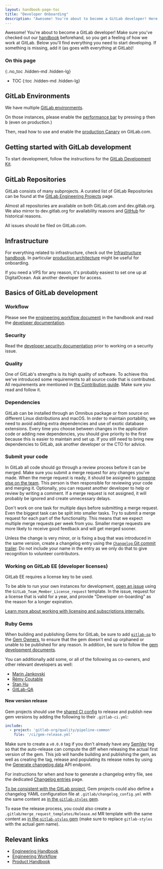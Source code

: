 ```yaml
---
layout: handbook-page-toc
title: "Developer Onboarding"
description: "Awesome! You're about to become a GitLab developer! Here you'll find everything you need to start developing."
---
```


Awesome! You're about to become a GitLab developer!
Make sure you've checked out our [handbook] beforehand, so you get a feeling
of how we work at GitLab. Below you'll find everything you need to start developing.
If something is missing, add it (as goes with everything at GitLab)!

### On this page
{:.no_toc .hidden-md .hidden-lg}

- TOC
{:toc .hidden-md .hidden-lg}

## GitLab Environments

We have multiple [GitLab environments](/handbook/engineering/infrastructure/environments/).

On those instances, please enable the
[performance bar](https://docs.gitlab.com/ee/administration/monitoring/performance/performance_bar.html)
by pressing <kbd>p</kbd> then <kbd>b</kbd> (even on production.)

Then, read how to use and enable the
[production Canary](/handbook/engineering/#canary-testing)
on GitLab.com.

## Getting started with GitLab development

To start development, follow the instructions for the
[GitLab Development Kit](https://gitlab.com/gitlab-org/gitlab-development-kit).

## GitLab Repositories

GitLab consists of many subprojects. A curated list of GitLab Repositories
can be found at the [GitLab Engineering Projects](/handbook/engineering/projects/) page.

Almost all repositories are available on both GitLab.com and dev.gitlab.org. We
also mirror to dev.gitlab.org for availability reasons and [GitHub](https://github.com/gitlabhq)
for historical reasons.

All issues should be filed on GitLab.com.

## Infrastructure

For everything related to infrastructure, check out the
[Infrastructure handbook](/handbook/engineering/infrastructure/).
In particular [production architecture](/handbook/engineering/infrastructure/production/architecture/) might be useful for onboarding.

If you need a VPS for any reason, it's probably easiest to set one up at DigitalOcean. Ask another developer for access.

## Basics of GitLab development

### Workflow

Please see the [engineering workflow document][eng-wf] in the handbook and read
the [developer documentation][dev-doc].

[eng-wf]: /handbook/engineering/workflow/
[dev-doc]: https://docs.gitlab.com/ee/development/

### Security

Read the [developer security documentation][sec-doc] prior to working on a security issue.

[sec-doc]: https://gitlab.com/gitlab-org/release/docs/blob/master/general/security/developer.md

### Quality

One of GitLab's strengths is its high quality of software. To achieve this we've
introduced some requirements to all source code that is contributed. All
requirements are mentioned in [the Contribution guide][contrib-guide].
Make sure you read and follow it.

### Dependencies

GitLab can be installed through an Omnibus package or from source on different
Linux distributions and macOS. In order to maintain portability, we need to
avoid adding extra dependencies and use of exotic database extensions. Every
time you choose between changes in the application code or adding new
dependencies, you should give priority to the first because this is easier to
maintain and set up. If you still need to bring new dependencies to GitLab, ask
another developer or the CTO for advice.

### Submit your code

In GitLab all code should go through a review process before it can be merged.
Make sure you submit a merge request for any changes you've made.
When the merge request is ready, it should be assigned to [someone else on the team](/handbook/engineering/workflow/code-review/).
This person is then responsible for reviewing your code and merging it.
Optionally, you can request another developer to help or review by writing a comment.
If a merge request is not assigned, it will probably be ignored and create
unnecessary delays.

Don't work on one task for multiple days before submitting a merge request.
Even the biggest task can be split into smaller tasks.
Try to submit a merge request for each part of the functionality.
This means that we expect multiple merge requests per week from you.
Smaller merge requests are more likely to receive good feedback and will get
merged sooner.

Unless the change is very minor, or is fixing a bug that was introduced in the
same version, create a changelog entry using the
[`Changelog` Git commit trailer][changelog-entry].
Do not include your name in the entry as we only do that to give recognition to
volunteer contributors.

[changelog-entry]: https://docs.gitlab.com/ee/development/changelog.html

### Working on GitLab EE (developer licenses)

GitLab EE requires a license key to be used.

To be able to run your own instances for development,
[open an issue](https://gitlab.com/gitlab-com/team-member-epics/access-requests/-/issues/new?issuable_template=GitLab_Team_Member_License_request)
using the `GitLab_Team_Member_License_request` template. In the issue, request for a license that is valid for a year, and provide "Developer on-boarding"
as the reason for a longer expiration.

[Learn more about working with licensing and subscriptions internally.](https://about.gitlab.com/handbook/support/internal-support/#regarding-licensing-and-subscriptions)

### Ruby Gems

When building and publishing Gems for GitLab, be sure to add [`gitlab-qa`](https://rubygems.org/profiles/gitlab-qa) to the
[Gem Owners](https://guides.rubygems.org/managing-owners-using-ui), to ensure that the gem doesn't end up orphaned or
unable to be published for any reason. In addition, be sure to follow the [gem development documents](https://docs.gitlab.com/ee/development/gemfile.html#gitlab-created-gems). 

You can additionally add some, or all of the following as co-owners, and other
relevant developers as well:

* [Marin Jankovski](https://rubygems.org/profiles/marinjankovski)
* [Rémy Coutable](https://rubygems.org/profiles/rymai)
* [Stan Hu](https://rubygems.org/profiles/stanhu)
* [GitLab-QA](https://rubygems.org/profiles/gitlab-qa)

#### New version release

Gem projects should use the [shared CI config](https://gitlab.com/gitlab-org/quality/pipeline-common/-/blob/master/ci/gem-release.yml)
to release and publish new gem versions by adding the following to their `.gitlab-ci.yml`:

```yaml
include:
  - project: 'gitlab-org/quality/pipeline-common'
    file: '/ci/gem-release.yml'
```

Make sure to create a `v0.0.0` tag if you don't already have any [SemVer](https://semver.org) tag so
that the auto-release can compute the diff when releasing the actual first version of the gem.
This job will handle building and publishing the gem, as well as creating the tag, release and populating its release notes by
using the [Generate changelog data](https://docs.gitlab.com/ee/api/repositories.html#generate-changelog-data) API endpoint.

For instructions for when and how to generate a changelog entry file, see the dedicated [Changelog entries](https://docs.gitlab.com/ee/development/changelog.html) page.

[To be consistent with the GitLab project](https://docs.gitlab.com/ee/development/changelog.html),
Gem projects could also define a changelog YAML configuration file at `.gitlab/changelog_config.yml` with the same content
as [in the `gitlab-styles` gem](https://gitlab.com/gitlab-org/ruby/gems/gitlab-styles/-/blob/master/.gitlab/changelog_config.yml).

To ease the release process, you could also create a `.gitlab/merge_request_templates/Release.md` MR template with the same content
as [in the `gitlab-styles` gem](https://gitlab.com/gitlab-org/ruby/gems/gitlab-styles/-/raw/master/.gitlab/merge_request_templates/Release.md)
(make sure to replace `gitlab-styles` with the actual gem name).

## Relevant links

- [Engineering Handbook](/handbook/engineering/)
- [Engineering Workflow](/handbook/engineering/workflow/)
- [Product Handbook](/handbook/product/)

[handbook]: /handbook
[in the open]: /2015/08/03/almost-everything-we-do-is-now-open/
[contrib-guide]: https://about.gitlab.com/community/contribute/
